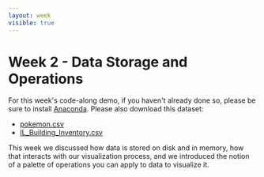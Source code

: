 ```yaml
---
layout: week
visible: true
---
```


# Week 2 - Data Storage and Operations

For this week's code-along demo, if you haven't already done so, please be sure to install [Anaconda](https://www.anaconda.com/). Please also download this dataset:

 * [pokemon.csv](data/pokemon.csv)
 * [IL_Building_Inventory.csv](data/IL_Building_Inventory.csv)

This week we discussed how data is stored on disk and in memory, how that
interacts with our visualization process, and we introduced the notion of a
palette of operations you can apply to data to visualize it.

